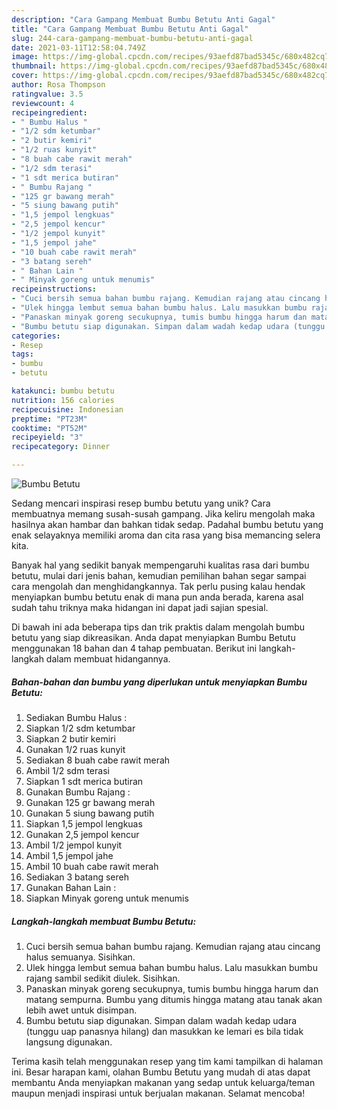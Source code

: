 ```yaml
---
description: "Cara Gampang Membuat Bumbu Betutu Anti Gagal"
title: "Cara Gampang Membuat Bumbu Betutu Anti Gagal"
slug: 244-cara-gampang-membuat-bumbu-betutu-anti-gagal
date: 2021-03-11T12:58:04.749Z
image: https://img-global.cpcdn.com/recipes/93aefd87bad5345c/680x482cq70/bumbu-betutu-foto-resep-utama.jpg
thumbnail: https://img-global.cpcdn.com/recipes/93aefd87bad5345c/680x482cq70/bumbu-betutu-foto-resep-utama.jpg
cover: https://img-global.cpcdn.com/recipes/93aefd87bad5345c/680x482cq70/bumbu-betutu-foto-resep-utama.jpg
author: Rosa Thompson
ratingvalue: 3.5
reviewcount: 4
recipeingredient:
- " Bumbu Halus "
- "1/2 sdm ketumbar"
- "2 butir kemiri"
- "1/2 ruas kunyit"
- "8 buah cabe rawit merah"
- "1/2 sdm terasi"
- "1 sdt merica butiran"
- " Bumbu Rajang "
- "125 gr bawang merah"
- "5 siung bawang putih"
- "1,5 jempol lengkuas"
- "2,5 jempol kencur"
- "1/2 jempol kunyit"
- "1,5 jempol jahe"
- "10 buah cabe rawit merah"
- "3 batang sereh"
- " Bahan Lain "
- " Minyak goreng untuk menumis"
recipeinstructions:
- "Cuci bersih semua bahan bumbu rajang. Kemudian rajang atau cincang halus semuanya. Sisihkan."
- "Ulek hingga lembut semua bahan bumbu halus. Lalu masukkan bumbu rajang sambil sedikit diulek. Sisihkan."
- "Panaskan minyak goreng secukupnya, tumis bumbu hingga harum dan matang sempurna. Bumbu yang ditumis hingga matang atau tanak akan lebih awet untuk disimpan."
- "Bumbu betutu siap digunakan. Simpan dalam wadah kedap udara (tunggu uap panasnya hilang) dan masukkan ke lemari es bila tidak langsung digunakan."
categories:
- Resep
tags:
- bumbu
- betutu

katakunci: bumbu betutu 
nutrition: 156 calories
recipecuisine: Indonesian
preptime: "PT23M"
cooktime: "PT52M"
recipeyield: "3"
recipecategory: Dinner

---
```



![Bumbu Betutu](https://img-global.cpcdn.com/recipes/93aefd87bad5345c/680x482cq70/bumbu-betutu-foto-resep-utama.jpg)

Sedang mencari inspirasi resep bumbu betutu yang unik? Cara membuatnya memang susah-susah gampang. Jika keliru mengolah maka hasilnya akan hambar dan bahkan tidak sedap. Padahal bumbu betutu yang enak selayaknya memiliki aroma dan cita rasa yang bisa memancing selera kita.



Banyak hal yang sedikit banyak mempengaruhi kualitas rasa dari bumbu betutu, mulai dari jenis bahan, kemudian pemilihan bahan segar sampai cara mengolah dan menghidangkannya. Tak perlu pusing kalau hendak menyiapkan bumbu betutu enak di mana pun anda berada, karena asal sudah tahu triknya maka hidangan ini dapat jadi sajian spesial.


Di bawah ini ada beberapa tips dan trik praktis dalam mengolah bumbu betutu yang siap dikreasikan. Anda dapat menyiapkan Bumbu Betutu menggunakan 18 bahan dan 4 tahap pembuatan. Berikut ini langkah-langkah dalam membuat hidangannya.

<!--inarticleads1-->

##### Bahan-bahan dan bumbu yang diperlukan untuk menyiapkan Bumbu Betutu:

1. Sediakan  Bumbu Halus :
1. Siapkan 1/2 sdm ketumbar
1. Siapkan 2 butir kemiri
1. Gunakan 1/2 ruas kunyit
1. Sediakan 8 buah cabe rawit merah
1. Ambil 1/2 sdm terasi
1. Siapkan 1 sdt merica butiran
1. Gunakan  Bumbu Rajang :
1. Gunakan 125 gr bawang merah
1. Gunakan 5 siung bawang putih
1. Siapkan 1,5 jempol lengkuas
1. Gunakan 2,5 jempol kencur
1. Ambil 1/2 jempol kunyit
1. Ambil 1,5 jempol jahe
1. Ambil 10 buah cabe rawit merah
1. Sediakan 3 batang sereh
1. Gunakan  Bahan Lain :
1. Siapkan  Minyak goreng untuk menumis




<!--inarticleads2-->

##### Langkah-langkah membuat Bumbu Betutu:

1. Cuci bersih semua bahan bumbu rajang. Kemudian rajang atau cincang halus semuanya. Sisihkan.
1. Ulek hingga lembut semua bahan bumbu halus. Lalu masukkan bumbu rajang sambil sedikit diulek. Sisihkan.
1. Panaskan minyak goreng secukupnya, tumis bumbu hingga harum dan matang sempurna. Bumbu yang ditumis hingga matang atau tanak akan lebih awet untuk disimpan.
1. Bumbu betutu siap digunakan. Simpan dalam wadah kedap udara (tunggu uap panasnya hilang) dan masukkan ke lemari es bila tidak langsung digunakan.




Terima kasih telah menggunakan resep yang tim kami tampilkan di halaman ini. Besar harapan kami, olahan Bumbu Betutu yang mudah di atas dapat membantu Anda menyiapkan makanan yang sedap untuk keluarga/teman maupun menjadi inspirasi untuk berjualan makanan. Selamat mencoba!
